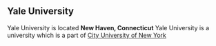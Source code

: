 ## Yale University
Yale University is located **New Haven, Connecticut**
Yale University is a university which is a part of [City University of New York](https://www.yale.edu/)

